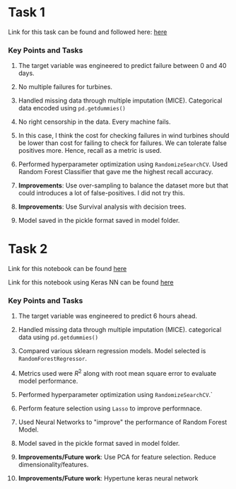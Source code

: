 
#  Task 1

Link for this task can be found and followed here: [here](https://github.com/sarora/CodeChallenge/blob/master/CodingChallenge/Data%20Science/Task1.ipynb)


### Key Points and Tasks

1. The target variable was engineered to predict failure between 0 and 40 days.

2. No multiple failures for turbines.

3. Handled missing data through multiple imputation (MICE). Categorical data encoded using `pd.getdummies()`

4. No right censorship in the data. Every machine fails.

5. In this case, I think the cost for checking failures in wind turbines should be lower than cost for failing to check for failures. We can tolerate false positives more. Hence, recall as a metric is used.

6. Performed hyperparameter optimization using `RandomizeSearchCV`.  Used Random Forest Classifier that gave me the highest recall accuracy.

7. **Improvements**: Use over-sampling to balance the dataset more but that could introduces a lot of false-positives. I did not try this.

8. **Improvements**: Use Survival analysis with decision trees.

9. Model saved in the pickle format saved in model folder.

# Task 2

Link for this notebook can be found [here](https://github.com/sarora/CodeChallenge/blob/master/CodingChallenge/Data%20Science/Task2.ipynb)

Link for this notebook using Keras NN can be found [here](https://github.com/sarora/CodeChallenge/blob/master/CodingChallenge/Data%20Science/Task2_NN.ipynb)



### Key Points and Tasks


1. The target variable was engineered to predict 6 hours ahead.

2.  Handled missing data through multiple imputation (MICE). categorical data using `pd.getdummies()`

3. Compared various sklearn regression models. Model selected  is `RandomForestRegressor`.

4. Metrics used were $R^2$ along with root mean square error to evaluate model performance.

5.  Performed hyperparameter optimization using `RandomizeSearchCV`.`

6. Perform feature selection using `Lasso` to improve performnace.

7. Used Neural Networks to "improve" the performance of Random Forest Model.

8. Model saved in the pickle format saved in model folder.

9. **Improvements/Future work**: Use PCA for feature selection. Reduce dimensionality/features.

10. **Improvements/Future work**: Hypertune keras neural network
